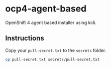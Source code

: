 # ocp4-agent-based
OpenShift 4 agent based installer using kcli.

## Instructions

Copy your `pull-secret.txt` to the `secrets` folder.
```bash
cp pull-secret.txt secrets/pull-secret.txt
```